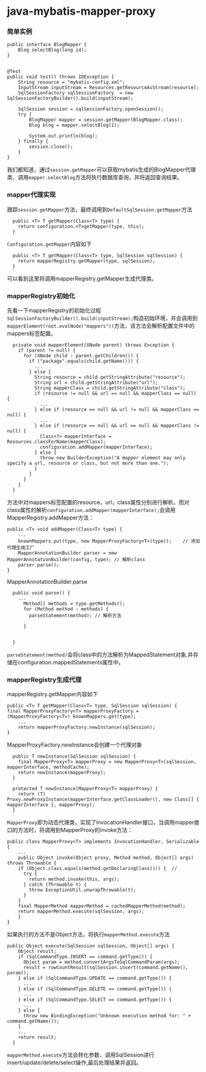 java-mybatis-mapper-proxy
========
### 简单实例
```
public interface BlogMapper {
    Blog selectBlog(long id);
}


@Test
public void test() throws IOException {
    String resource = "mybatis-config.xml";
    InputStream inputStream = Resources.getResourceAsStream(resource);
    SqlSessionFactory sqlSessionFactory  = new SqlSessionFactoryBuilder().build(inputStream);

    SqlSession session = sqlSessionFactory.openSession();
    try {
        BlogMapper mapper = session.getMapper(BlogMapper.class);
        Blog blog = mapper.selectBlog(1);

        System.out.println(blog);
    } finally {
        session.close();
    }
}
```
我们都知道，通过`session.getMapper`可以获取mybatis生成的BlogMapper代理类，调用`mapper.selectBlog`方法将执行数据库查询，并将返回查询结果。

### mapper代理实现
跟踪`session.getMapper`方法，最终调用到`DefaultSqlSession.getMapper`方法
```
  public <T> T getMapper(Class<T> type) {
    return configuration.<T>getMapper(type, this);
  }
```
`Configuration.getMapper`内容如下
```
  public <T> T getMapper(Class<T> type, SqlSession sqlSession) {
    return mapperRegistry.getMapper(type, sqlSession);
  }
```
可以看到这里将调用mapperRegistry.getMapper生成代理类。

### mapperRegistry初始化
先看一下mapperRegistry的初始化过程
`SqlSessionFactoryBuilder().build(inputStream);`构造初始环境，并会调用到`mapperElement(root.evalNode("mappers"))`方法，该方法会解析配置文件中的mappers标签配置。
```
  private void mapperElement(XNode parent) throws Exception {
    if (parent != null) {
      for (XNode child : parent.getChildren()) {
        if ("package".equals(child.getName())) {
          ...
        } else {
          String resource = child.getStringAttribute("resource");
          String url = child.getStringAttribute("url");
          String mapperClass = child.getStringAttribute("class");
          if (resource != null && url == null && mapperClass == null) {
            ...
          } else if (resource == null && url != null && mapperClass == null) {
            ...
          } else if (resource == null && url == null && mapperClass != null) {
            Class<?> mapperInterface = Resources.classForName(mapperClass);
            configuration.addMapper(mapperInterface);
          } else {
            throw new BuilderException("A mapper element may only specify a url, resource or class, but not more than one.");
          }
        }
      }
    }
  }
```
方法中对mappers标签配置的resource，url，class属性分别进行解析。而对class属性的解析`configuration.addMapper(mapperInterface);`会调用MapperRegistry.addMapper方法：
```
public <T> void addMapper(Class<T> type) {
	...
	knownMappers.put(type, new MapperProxyFactory<T>(type));	// 添加代理生成工厂
	MapperAnnotationBuilder parser = new MapperAnnotationBuilder(config, type);	// 解析class
    parser.parse();
}		
```

MapperAnnotationBuilder.parse
```
  public void parse() {
    ...
      Method[] methods = type.getMethods();
      for (Method method : methods) {
        parseStatement(method);	// 解析方法

      }
   
   
  }
```
`parseStatement(method)`会将class中的方法解析为MappedStatement对象,并存储在configuration.mappedStatements属性中。

### mapperRegistry生成代理
mapperRegistry.getMapper内容如下
```
public <T> T getMapper(Class<T> type, SqlSession sqlSession) {
final MapperProxyFactory<T> mapperProxyFactory = (MapperProxyFactory<T>) knownMappers.get(type);
    ...
    return mapperProxyFactory.newInstance(sqlSession);
}
```

MapperProxyFactory.newInstance会创建一个代理对象
```
  public T newInstance(SqlSession sqlSession) {
    final MapperProxy<T> mapperProxy = new MapperProxy<T>(sqlSession, mapperInterface, methodCache);
    return newInstance(mapperProxy);
  }

  protected T newInstance(MapperProxy<T> mapperProxy) {
    return (T) Proxy.newProxyInstance(mapperInterface.getClassLoader(), new Class[] { mapperInterface }, mapperProxy);
  }
```
`MapperProxy`即为动态代理类，实现了InvocationHandler接口，当调用mapper接口的方法时，将调用到MapperProxy的invoke方法：
```
public class MapperProxy<T> implements InvocationHandler, Serializable {
    ...
    public Object invoke(Object proxy, Method method, Object[] args) throws Throwable {
    if (Object.class.equals(method.getDeclaringClass())) {  // 
      try {
        return method.invoke(this, args);
      } catch (Throwable t) {
        throw ExceptionUtil.unwrapThrowable(t);
      }
    }
    final MapperMethod mapperMethod = cachedMapperMethod(method);
    return mapperMethod.execute(sqlSession, args);
    }
}
```
如果执行的方法不是Object方法，将执行`mapperMethod.execute`方法
```
public Object execute(SqlSession sqlSession, Object[] args) {
    Object result;
    if (SqlCommandType.INSERT == command.getType()) {
      Object param = method.convertArgsToSqlCommandParam(args);
      result = rowCountResult(sqlSession.insert(command.getName(), param));
    } else if (SqlCommandType.UPDATE == command.getType()) {
      ...
    } else if (SqlCommandType.DELETE == command.getType()) {
      ...
    } else if (SqlCommandType.SELECT == command.getType()) {
      ...
    } else {
      throw new BindingException("Unknown execution method for: " + command.getName());
    }
    ...
    return result;
  }
```
`mapperMethod.execute`方法会转化参数，调用SqlSession进行insert/update/delete/select操作,最后处理结果并返回。
